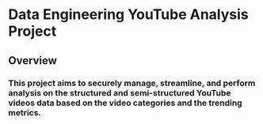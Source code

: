 # Data Engineering YouTube Analysis Project
## Overview 
### This project aims to securely manage, streamline, and perform analysis on the structured and semi-structured YouTube videos data based on the video categories and the trending metrics.
